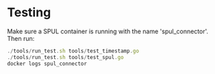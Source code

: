# Testing

Make sure a SPUL container is running with the name 'spul_connector'. Then run:

```js
./tools/run_test.sh tools/test_timestamp.go
./tools/run_test.sh tools/test_spul.go
docker logs spul_connector
```
